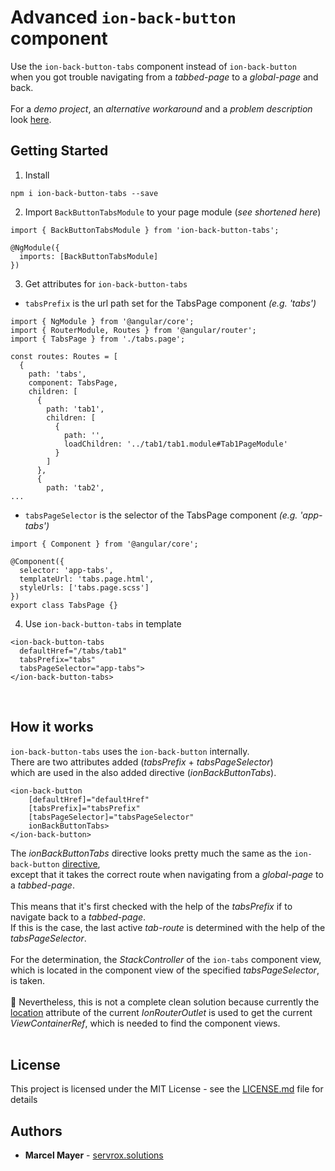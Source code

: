 # Advanced `ion-back-button` component

Use the `ion-back-button-tabs` component instead of `ion-back-button`<br /> when you got trouble navigating from a *tabbed-page* to a *global-page* and back.<br />
<br />
For a *demo project*, an *alternative workaround* and a *problem description* look [here](https://github.com/servrox/demo-ionic-tabs-back-button/blob/master/README.md).

## Getting Started

1. Install 
```
npm i ion-back-button-tabs --save
```
2. Import `BackButtonTabsModule` to your page module (*see shortened here*)
```
import { BackButtonTabsModule } from 'ion-back-button-tabs';

@NgModule({
  imports: [BackButtonTabsModule]
})
```
3. Get attributes for `ion-back-button-tabs`<br />
* `tabsPrefix` is the url path set for the TabsPage component *(e.g. 'tabs')*
```
import { NgModule } from '@angular/core';
import { RouterModule, Routes } from '@angular/router';
import { TabsPage } from './tabs.page';

const routes: Routes = [
  {
    path: 'tabs',
    component: TabsPage,
    children: [
      {
        path: 'tab1',
        children: [
          {
            path: '',
            loadChildren: '../tab1/tab1.module#Tab1PageModule'
          }
        ]
      },
      {
        path: 'tab2',
...
```
* `tabsPageSelector` is the selector of the TabsPage component *(e.g. 'app-tabs')*
```
import { Component } from '@angular/core';

@Component({
  selector: 'app-tabs',
  templateUrl: 'tabs.page.html',
  styleUrls: ['tabs.page.scss']
})
export class TabsPage {}

```
4. Use `ion-back-button-tabs` in template
```
<ion-back-button-tabs 
  defaultHref="/tabs/tab1" 
  tabsPrefix="tabs" 
  tabsPageSelector="app-tabs">
</ion-back-button-tabs>
```
<br />

## How it works

`ion-back-button-tabs` uses the `ion-back-button` internally.<br />
There are two attributes added (*tabsPrefix* + *tabsPageSelector*)<br />
which are used in the also added directive (*ionBackButtonTabs*).
```
<ion-back-button
    [defaultHref]="defaultHref"
    [tabsPrefix]="tabsPrefix"
    [tabsPageSelector]="tabsPageSelector"
    ionBackButtonTabs>
</ion-back-button>
```
The *ionBackButtonTabs* directive looks pretty much the same as the `ion-back-button` [directive](https://github.com/ionic-team/ionic/blob/4646f53ec7ab39a2e89f0c59a427b6b61ea7788e/angular/src/directives/navigation/ion-back-button.ts),<br />
except that it takes the correct route when navigating from a *global-page* to a *tabbed-page*.<br />
<br />
This means that it's first checked with the help of the *tabsPrefix* if  to navigate back to a *tabbed-page*.<br />
If this is the case, the last active *tab-route* is determined with the help of the *tabsPageSelector*.<br />
<br />
For the determination, the *StackController* of the `ion-tabs` component view, which is located in the component view of the specified *tabsPageSelector*, is taken.<br />
<br />
💩 Nevertheless, this is not a complete clean solution because currently  the [location](https://github.com/ionic-team/ionic/blob/f205b1023b27dd621982e1f3d050223e17d0c087/angular/src/directives/navigation/ion-router-outlet.ts#L48) attribute of the current *IonRouterOutlet* is used to get the current *ViewContainerRef*, which is needed to find the component views.<br />
<br />


## License

This project is licensed under the MIT License - see the [LICENSE.md](LICENSE.md) file for details

## Authors

* **Marcel Mayer** - 
[servrox.solutions](http://servrox.solutions)